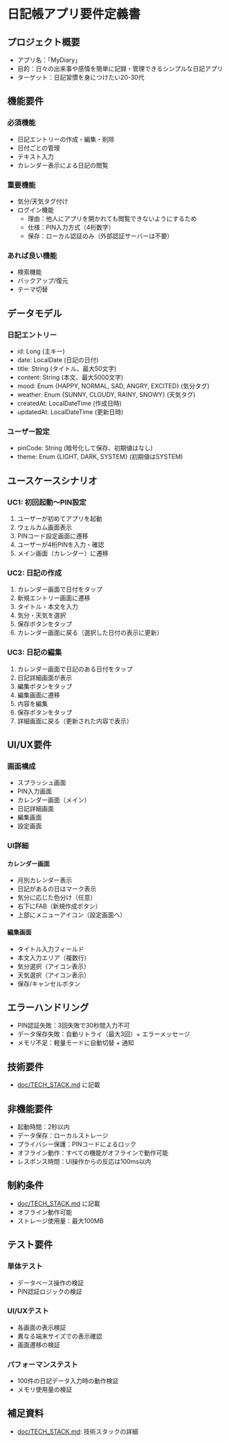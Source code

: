 # 日記帳アプリ要件定義書

## プロジェクト概要
- アプリ名：「MyDiary」
- 目的：日々の出来事や感情を簡単に記録・管理できるシンプルな日記アプリ
- ターゲット：日記習慣を身につけたい20-30代

## 機能要件
### 必須機能
- 日記エントリーの作成・編集・削除
- 日付ごとの管理
- テキスト入力
- カレンダー表示による日記の閲覧

### 重要機能
- 気分/天気タグ付け
- ログイン機能
  - 理由：他人にアプリを開かれても閲覧できないようにするため
  - 仕様：PIN入力方式（4桁数字）
  - 保存：ローカル認証のみ（外部認証サーバーは不要）

### あれば良い機能
- 検索機能
- バックアップ/復元
- テーマ切替

## データモデル
### 日記エントリー
- id: Long (主キー)
- date: LocalDate (日記の日付)
- title: String (タイトル、最大50文字)
- content: String (本文、最大5000文字)
- mood: Enum {HAPPY, NORMAL, SAD, ANGRY, EXCITED} (気分タグ)
- weather: Enum {SUNNY, CLOUDY, RAINY, SNOWY} (天気タグ)
- createdAt: LocalDateTime (作成日時)
- updatedAt: LocalDateTime (更新日時)

### ユーザー設定
- pinCode: String (暗号化して保存、初期値はなし)
- theme: Enum {LIGHT, DARK, SYSTEM} (初期値はSYSTEM)

## ユースケースシナリオ
### UC1: 初回起動〜PIN設定
1. ユーザーが初めてアプリを起動
2. ウェルカム画面表示
3. PINコード設定画面に遷移
4. ユーザーが4桁PINを入力・確認
5. メイン画面（カレンダー）に遷移

### UC2: 日記の作成
1. カレンダー画面で日付をタップ
2. 新規エントリー画面に遷移
3. タイトル・本文を入力
4. 気分・天気を選択
5. 保存ボタンをタップ
6. カレンダー画面に戻る（選択した日付の表示に更新）

### UC3: 日記の編集
1. カレンダー画面で日記のある日付をタップ
2. 日記詳細画面が表示
3. 編集ボタンをタップ
4. 編集画面に遷移
5. 内容を編集
6. 保存ボタンをタップ
7. 詳細画面に戻る（更新された内容で表示）

## UI/UX要件
### 画面構成
- スプラッシュ画面
- PIN入力画面
- カレンダー画面（メイン）
- 日記詳細画面
- 編集画面
- 設定画面

### UI詳細
#### カレンダー画面
- 月別カレンダー表示
- 日記があるの日はマーク表示
- 気分に応じた色分け（任意）
- 右下にFAB（新規作成ボタン）
- 上部にメニューアイコン（設定画面へ）

#### 編集画面
- タイトル入力フィールド
- 本文入力エリア（複数行）
- 気分選択（アイコン表示）
- 天気選択（アイコン表示）
- 保存/キャンセルボタン

## エラーハンドリング
- PIN認証失敗：3回失敗で30秒間入力不可
- データ保存失敗：自動リトライ（最大3回）+ エラーメッセージ
- メモリ不足：軽量モードに自動切替 + 通知

## 技術要件
- [doc/TECH_STACK.md](doc/TECH_STACK.md) に記載

## 非機能要件
- 起動時間：2秒以内
- データ保存：ローカルストレージ
- プライバシー保護：PINコードによるロック
- オフライン動作：すべての機能がオフラインで動作可能
- レスポンス時間：UI操作からの反応は100ms以内

## 制約条件
- [doc/TECH_STACK.md](doc/TECH_STACK.md) に記載
- オフライン動作可能
- ストレージ使用量：最大100MB

## テスト要件
### 単体テスト
- データベース操作の検証
- PIN認証ロジックの検証

### UI/UXテスト
- 各画面の表示検証
- 異なる端末サイズでの表示確認
- 画面遷移の検証

### パフォーマンステスト
- 100件の日記データ入力時の動作検証
- メモリ使用量の検証

## 補足資料
- [doc/TECH_STACK.md](doc/TECH_STACK.md): 技術スタックの詳細
